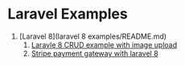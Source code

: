 # Laravel Examples
1. [Laravel 8](laravel 8 examples/README.md)
    1. [Laravle 8 CRUD example with image upload](laravel-8-examples/crud-with-image/README.md)
    2. [Stripe payment gateway with laravel 8](laravel-8-examples/stripe-payment-gateway/README.md)
